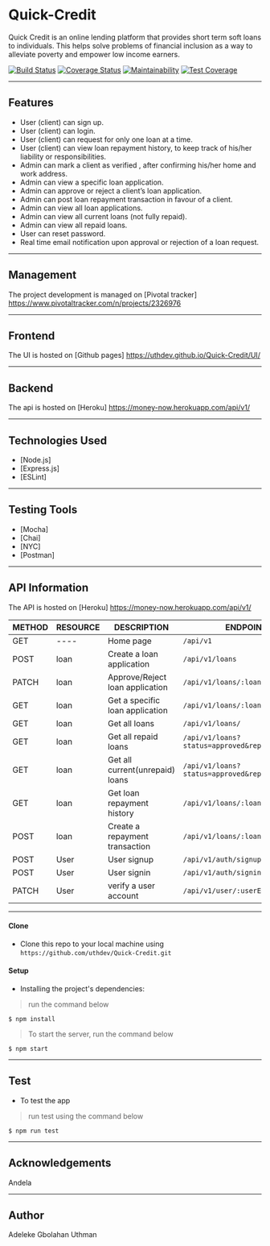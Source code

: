 # Quick-Credit
Quick Credit is an online lending platform that provides short term soft loans to individuals. This helps solve problems of financial inclusion as a way to alleviate poverty and empower low income earners.

[![Build Status](https://travis-ci.org/uthdev/Quick-Credit.svg?branch=develop)](https://travis-ci.org/uthdev/Quick-Credit)
[![Coverage Status](https://coveralls.io/repos/github/uthdev/Quick-Credit/badge.svg?branch=develop)](https://coveralls.io/github/uthdev/Quick-Credit?branch=develop)
[![Maintainability](https://api.codeclimate.com/v1/badges/636a4619429e143194d9/maintainability)](https://codeclimate.com/github/uthdev/Quick-Credit/maintainability)
[![Test Coverage](https://api.codeclimate.com/v1/badges/636a4619429e143194d9/test_coverage)](https://codeclimate.com/github/uthdev/Quick-Credit/test_coverage)


---
## Features
- User (client) can sign up.
- User (client) can login.
- User (client) can request for only one loan at a time.
- User (client) can view loan repayment history, to keep track of his/her liability or responsibilities.
- Admin can mark a client as verified , after confirming his/her home and work address.
- Admin can view a specific loan application.
- Admin can approve or reject a client’s loan application.
- Admin can post loan repayment transaction in favour of a client.
- Admin can view all loan applications.
- Admin can view all current loans (not fully repaid).
- Admin can view all repaid loans.
- User can reset password.
- Real time email notification upon approval or rejection of a loan request.


---
## Management
The project development is managed on [Pivotal tracker] https://www.pivotaltracker.com/n/projects/2326976


---
## Frontend
The UI is hosted on [Github pages] https://uthdev.github.io/Quick-Credit/UI/


---
## Backend
The api is hosted on [Heroku] https://money-now.herokuapp.com/api/v1/


---
## Technologies Used
- [Node.js] 
- [Express.js]
- [ESLint]


---
## Testing Tools
- [Mocha]
- [Chai]
- [NYC]
- [Postman]


---
## API Information
The API is hosted on [Heroku] https://money-now.herokuapp.com/api/v1/


METHOD |  RESOURCE   |     DESCRIPTION                | ENDPOINTS
-------|-------------|--------------------------------|-----------
GET    | ----        | Home page                      |`/api/v1`
POST   | loan        | Create a loan application      |`/api/v1/loans`
PATCH  | loan        | Approve/Reject loan application|`/api/v1/loans/:loanId`
GET    | loan        | Get a specific loan application|`/api/v1/loans/:loanId`
GET    | loan        | Get all loans                  |`/api/v1/loans/`
GET    | loan        | Get all repaid loans           |`/api/v1/loans?status=approved&repaid=true`
GET    | loan        | Get all current(unrepaid) loans|`/api/v1/loans?status=approved&repaid=false`
GET    | loan        | Get loan repayment history     |`/api/v1/loans/:loanId/repayments`
POST   | loan        | Create a repayment transaction |`/api/v1/loans/:loanId/repayment`
POST   | User        | User signup                    |`/api/v1/auth/signup`
POST   | User        | User signin                    |`/api/v1/auth/signin`
PATCH  | User        | verify a user account          |`/api/v1/user/:userEmail/verify`


---
#### Clone

- Clone this repo to your local machine using `https://github.com/uthdev/Quick-Credit.git`


#### Setup

- Installing the project's dependencies:

> run the command below

```shell
$ npm install
```

> To start the server, run the command below

```shell
$ npm start
```


---
## Test
- To test the app

> run test using the command below

```shell
$ npm run test
```


---
## Acknowledgements

Andela

---
## Author

Adeleke Gbolahan Uthman
